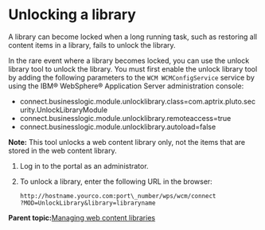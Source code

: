 # Unlocking a library 

A library can become locked when a long running task, such as restoring all content items in a library, fails to unlock the library.

In the rare event where a library becomes locked, you can use the unlock library tool to unlock the library. You must first enable the unlock library tool by adding the following parameters to the `WCM WCMConfigService` service by using the IBM® WebSphere® Application Server administration console:

-   connect.businesslogic.module.unlocklibrary.class=com.aptrix.pluto.security.UnlockLibraryModule
-   connect.businesslogic.module.unlocklibrary.remoteaccess=true
-   connect.businesslogic.module.unlocklibrary.autoload=false

**Note:** This tool unlocks a web content library only, not the items that are stored in the web content library.

1.  Log in to the portal as an administrator.

2.  To unlock a library, enter the following URL in the browser:

    ```
    http://hostname.yourco.com:port\_number/wps/wcm/connect
    ?MOD=UnlockLibrary&library=libraryname
    
    ```


**Parent topic:**[Managing web content libraries ](../panel_help/wcm_admin_libraries.md)


